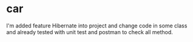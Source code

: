 # car
I'm added feature Hibernate into project and change code in some class and already tested with unit test and postman to check all method.

